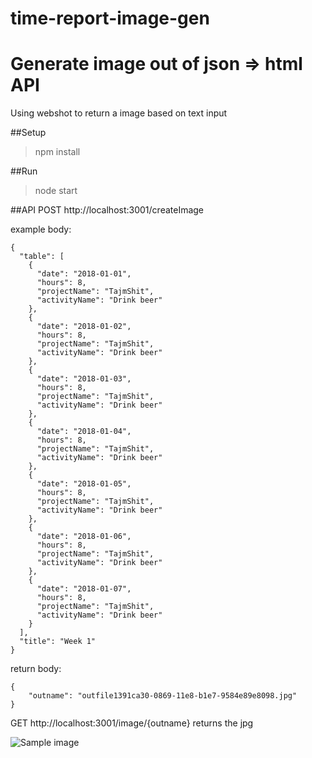 # time-report-image-gen
# Generate image out of json => html API
Using webshot to return a image based on text input

##Setup
> npm install

##Run
> node start

##API
POST http://localhost:3001/createImage

example body:
```
{
  "table": [
    {
      "date": "2018-01-01",
      "hours": 8,
      "projectName": "TajmShit",
      "activityName": "Drink beer"
    },
    {
      "date": "2018-01-02",
      "hours": 8,
      "projectName": "TajmShit",
      "activityName": "Drink beer"
    },
    {
      "date": "2018-01-03",
      "hours": 8,
      "projectName": "TajmShit",
      "activityName": "Drink beer"
    },
    {
      "date": "2018-01-04",
      "hours": 8,
      "projectName": "TajmShit",
      "activityName": "Drink beer"
    },
    {
      "date": "2018-01-05",
      "hours": 8,
      "projectName": "TajmShit",
      "activityName": "Drink beer"
    },
    {
      "date": "2018-01-06",
      "hours": 8,
      "projectName": "TajmShit",
      "activityName": "Drink beer"
    },
    {
      "date": "2018-01-07",
      "hours": 8,
      "projectName": "TajmShit",
      "activityName": "Drink beer"
    }
  ],
  "title": "Week 1"
}
```
return body: 
```
{
    "outname": "outfile1391ca30-0869-11e8-b1e7-9584e89e8098.jpg"
}
```

GET http://localhost:3001/image/{outname} returns the jpg

![Sample image](https://i.imgur.com/CnFaCEP.jpg)
